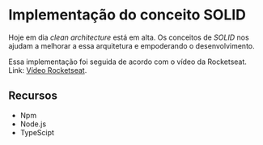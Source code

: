 # Implementação do conceito SOLID

Hoje em dia *clean architecture* está em alta. Os conceitos de *SOLID* nos ajudam a melhorar a essa arquitetura e empoderando o desenvolvimento.

Essa implementação foi seguida de acordo com o vídeo da Rocketseat. Link: [Vídeo Rocketseat](https://www.youtube.com/watch?v=vAV4Vy4jfkc).

## Recursos
- Npm
- Node.js
- TypeScipt
